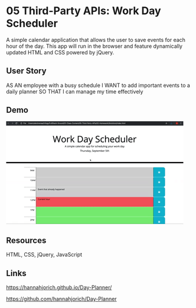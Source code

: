 # 05 Third-Party APIs: Work Day Scheduler

A simple calendar application that allows the user to save events for each hour of the day. This app will run in the browser and feature dynamically updated HTML and CSS powered by jQuery.

## User Story

AS AN employee with a busy schedule
I WANT to add important events to a daily planner
SO THAT I can manage my time effectively

## Demo

![day planner demo](./Assets/05-third-party-apis-homework-demo.gif)

## Resources
HTML,
CSS,
jQuery, 
JavaScript


## Links 
https://hannahjorich.github.io/Day-Planner/

https://github.com/hannahjorich/Day-Planner



